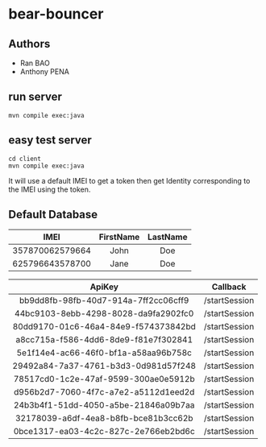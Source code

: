 # bear-bouncer

## Authors

- Ran BAO
- Anthony PENA

## run server

```
mvn compile exec:java
```

## easy test server

```
cd client
mvn compile exec:java
```

It will use a default IMEI to get a token then get Identity corresponding to the IMEI using the token.

## Default Database

| IMEI | FirstName | LastName |
|:-:|:-:|:-:|
| 357870062579664  | John | Doe |
| 625796643578700  | Jane | Doe |


| ApiKey | Callback |
|:-:|:-:|
| bb9dd8fb-98fb-40d7-914a-7ff2cc06cff9 | /startSession |
| 44bc9103-8ebb-4298-8028-da9fa2902fc0 | /startSession |
| 80dd9170-01c6-46a4-84e9-f574373842bd | /startSession |
| a8cc715a-f586-4dd6-8de9-f81e7f302841 | /startSession |
| 5e1f14e4-ac66-46f0-bf1a-a58aa96b758c | /startSession |
| 29492a84-7a37-4761-b3d3-0d981d57f248 | /startSession |
| 78517cd0-1c2e-47af-9599-300ae0e5912b | /startSession |
| d956b2d7-7060-4f7c-a7e2-a5112d1eed2d | /startSession |
| 24b3b4f1-51dd-4050-a5be-21846a09b7aa | /startSession |
| 32178039-a6df-4ea8-b8fb-bce81b3cc62b | /startSession |
| 0bce1317-ea03-4c2c-827c-2e766eb2bd6c | /startSession |
